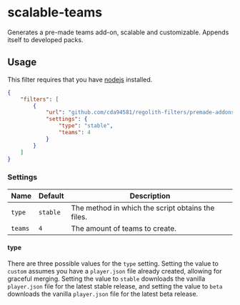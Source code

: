 # scalable-teams
Generates a pre-made teams add-on, scalable and customizable. Appends itself to developed packs.

## Usage
This filter requires that you have [nodejs](https://nodejs.org/en/) installed.

```json
{
	"filters": [
		{
			"url": "github.com/cda94581/regolith-filters/premade-addons/scalable-teams",
			"settings": {
				"type": "stable",
				"teams": 4
			}
		}
	]
}
```

### Settings

Name | Default | Description
---- | ------- | -----------
`type` | `stable` | The method in which the script obtains the files.
`teams` | `4` | The amount of teams to create.

#### type
There are three possible values for the `type` setting. Setting the value to `custom` assumes you have a `player.json` file already created, allowing for graceful merging. Setting the value to `stable` downloads the vanilla `player.json` file for the latest stable release, and setting the value to `beta` downloads the vanilla `player.json` file for the latest beta release.